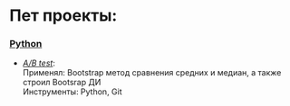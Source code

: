 # Пет проекты:

### <a href="https://github.com/ZacharyAnalyst/CV_Pet_projects/Python"> Python </a>

- <a href="https://github.com/ZacharyAnalyst/CV_Pet_projects/blob/master/Python/AB_test_Svirin.ipynb"> *A/B test*</a>: \
Применял: Bootstrap метод сравнения средних и медиан, а также строил Bootsrap ДИ \
Инструменты: Python, Git
